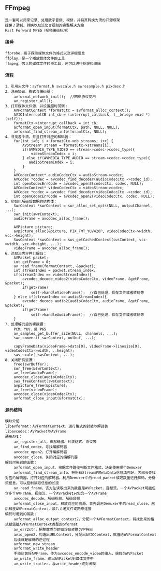 ## FFmpeg

    是一套可以用来记录、处理数字音频、视频，并将其转换为流的开源框架
    提供了录制、转换以及流化音视频的完整解决方案
    Fast Forward MPEG（视频编码标准）

#### 编译

    ffprobe，用于探测媒体文件的格式以及详细信息
    ffplay，是一个播放媒体文件的工具
    ffmpeg，强大的媒体文件转换工具，还可以进行处理和编辑

#### 流程

    1、引用头文件：avformat.h swscale.h swresample.h pixdesc.h
    2、注册协议、格式与编码器：
        avformat_network_init();  //网络协议使用
        av_register_all();
    3、打开媒体文件源，并设置超时回调：
        AVFormatContext *formatCtx = avformat_alloc_context();
        AVIOInterruptCB int_cb = (interrupt_callback, (__bridge void *)(self));
        formatCtx->interrupt_callback = int_cb;
        acformat_open_input(formatCtx, path, NULL, NULL);
        avformat_find_stream_info(foramtCtx, NULL);
    4、寻找各个流，并且打开对应的解码器：
        for(int i=0; i < formatCtx->nb_streams; i++) {
            AVStream* stream = formatCtx->streams[i];
            if(AVMEDIA_TYPE_VIDEO == stream->codec->codec_type){
                videoStreamIndex = i;
            } else if(AVMEDIA_TYPE_AUDIO == stream->codec->codec_type){
               audioStreamIndex = i;
            }
        }
        AVCodecContext* audioCodecCtx = audioStream->codec;
        AVCodec *codec = avcodec_find_decoder(audioCodecCtx ->codec_id);
        int openCodecErrCode = avcodec_open2(codecCtx, codec, NULL);
        AVCodecContext* videoCodecCtx = videoStream->codec;
        AVCodec *codec = avcodec_find_decoder(videoCodecCtx ->codec_id);
        int openCodecErrCode = avcodec_open2(videoCodecCtx, codec, NULL);
    5、初始化解码后数据的结构体：
        SwrContext *swrContext = swr_alloc_set_opts(NULL, outputChannel, ...);
        swr_init(swrContext);
        audioFrame = avcodec_alloc_frame();

        AVPicture picture;
        avpicture_alloc(&picture, PIX_FMT_YUV420P, videoCodecCtx->width, vcc->height);
        SwsContext *swsContext = sws_getCachedContext(swsContext, vcc->width, vcc->height, ...);
        videoFrame = avcodec_alloc_frame();
    6、读取流内容并且解码：
        AVPacket packet;
        int getFrame = 0;
        av_read_frame(formatContext, &packet);
        int streamIndex = packet.stream_index;
        if(streamIndex == videoStreamIndex){
            avcodec_decode_video2(videoCodecCtx, videoFrame, &getFrame, &packet);
            if(getFrame)
                self->handleVideoFrame();  //自己处理，保存文件或者转码等
        } else if(streamIndex == audioStreamIndex){
            avcodec_decode_audio2(audioCodecCtx, audioFrame, &getFrame, &packet);
            if(getFrame)
                self->handleAudioFrame();  //自己处理，保存文件或者转码等
        }
    7、处理解码后的裸数据：
        PCM、YUV，见 P65
        av_samples_get_buffer_size(NULL, channels, ...);
        swr_convert(_swrContext, outbuf, ...);

        copyFrameData(videoFrame->data[0], videoFrame->linesize[0], videoCodecCtx->width, ..height);
        sws_scale(_swsContext, ...);
    8、关闭所有资源：
        free(swrBuffer);
        swr_free(&swrContext);
        av_free(audioFrame);
        avcodec_close(audioCodecCtx);
        sws_freeContext(swsContext);
        avpicture_free(&picture);
        av_free(videoFrame);
        avcodec_close(videoCodecCtx);
        avformat_close_input(&formatCtx);

#### 源码结构

    模块介绍
    libavformat：AVFormatContext，进行格式的封装与解封装
    libavcodec：AVPacket与AVFrame
    通用API：
        av_register_all，编解码器、封装格式、协议等
        av_find_codec，寻找编解码器
        avcodec_open2，打开编解码器
        avcodec_close，关闭对应的编解码器
    解码时用到的函数：
        avformat_open_input，根据文件路径判断文件格式，决定使用哪个Demuxer
        avformat_find_stream_info，把所有Stream的MetaData信息填充好，内部会查找对应的解码器，打开对应的解码器，利用Demuxer中的read_packet读取数据进行解码，分析流信息，可以控制读取信息的长度
        av_read_frame，该方法读取出来的数据是AVPacket，音频流，一个AVPacket可能包含多个AVFrame，视频流，一个AVPacket只包含一个AVFrame
        avcodec_decode，解码视频，解码音频
        avformat_close_input，释放对应的资源，首先调用Demuxer中的read_close，然后释放AVFormatContext，最后关闭文件或网络连接
    编码时用到的函数：
        avformat_alloc_output_context2，分配一个AVFormatContext，将找出来的格式赋值给AVFormatContext类型的oformat
        av_err2str，把整数类型的错误码转换为字符串
        avio_open2，构造出URLContext，分配出AVIOContext，赋值给AVFormatContext
        后续就是解码的逆过程
        avformat_new_stream
        avformat_write_header
        手动封装好AVFrame，作为avcodec_encode_video的输入，编码为AVPacket
        av_write_frame，输出AVPacket到媒体文件中
        av_write_trailer，与write_header成对出现
